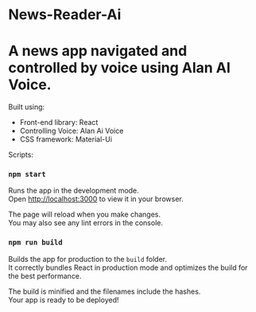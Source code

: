 # News-Reader-Ai

# A news app navigated and controlled by voice using Alan AI Voice.

Built using:

- Front-end library: React
- Controlling Voice: Alan Ai Voice
- CSS framework: Material-Ui

Scripts:

### `npm start`

Runs the app in the development mode.\
Open [http://localhost:3000](http://localhost:3000) to view it in your browser.

The page will reload when you make changes.\
You may also see any lint errors in the console.

### `npm run build`

Builds the app for production to the `build` folder.\
It correctly bundles React in production mode and optimizes the build for the best performance.

The build is minified and the filenames include the hashes.\
Your app is ready to be deployed!
